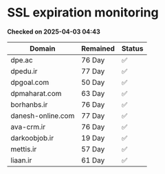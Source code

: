 # SSL expiration monitoring

**Checked on 2025-04-03 04:43**

| Domain | Remained | Status       |
|--------|----------|--------------|
| dpe.ac     | 76 Day   | ✅ |
| dpedu.ir     | 77 Day   | ✅ |
| dpgoal.com     | 50 Day   | ✅ |
| dpmaharat.com     | 63 Day   | ✅ |
| borhanbs.ir     | 76 Day   | ✅ |
| danesh-online.com     | 77 Day   | ✅ |
| ava-crm.ir     | 76 Day   | ✅ |
| darkoobjob.ir     | 19 Day   | ✅ |
| mettis.ir     | 57 Day   | ✅ |
| liaan.ir     | 61 Day   | ✅ |

